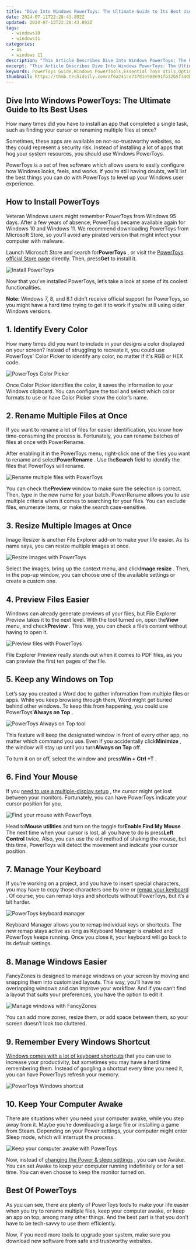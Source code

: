 ```yaml
---
title: "Dive Into Windows PowerToys: The Ultimate Guide to Its Best Uses"
date: 2024-07-11T22:28:43.892Z
updated: 2024-07-12T22:28:43.892Z
tags:
  - windows10
  - windows11
categories:
  - os
  - windows 11
description: "This Article Describes Dive Into Windows PowerToys: The Ultimate Guide to Its Best Uses"
excerpt: "This Article Describes Dive Into Windows PowerToys: The Ultimate Guide to Its Best Uses"
keywords: PowerToys Guide,Windows PowerTools,Essential Toys Utils,Optimize PC Tools,Efficient OS Enhancements,Maximize System Functionality,Windows PowerBoost Tips
thumbnail: https://thmb.techidaily.com/af6a241ce73781e980e91fb32b5f340b0c43ca449b76945212041b79725c225d.jpg
---
```


## Dive Into Windows PowerToys: The Ultimate Guide to Its Best Uses

 How many times did you have to install an app that completed a single task, such as finding your cursor or renaming multiple files at once?

 Sometimes, these apps are available on not-so-trustworthy websites, so they could represent a security risk. Instead of installing a lot of apps that hog your system resources, you should use Windows PowerToys.

 PowerToys is a set of free software which allows users to easily configure how Windows looks, feels, and works. If you’re still having doubts, we’ll list the best things you can do with PowerToys to level up your Windows user experience.

## How to Install PowerToys

 Veteran Windows users might remember PowerToys from Windows 95 days. After a few years of absence, PowerToys became available again for Windows 10 and Windows 11\. We recommend downloading PowerToys from Microsoft Store, so you’ll avoid any pirated version that might infect your computer with malware.

 Launch Microsoft Store and search for**PowerToys** , or visit the [PowerToys official Store page](https://apps.microsoft.com/store/detail/microsoft-powertoys/XP89DCGQ3K6VLD) directly. Then, press**Get** to install it.

![Install PowerToys](https://static1.makeuseofimages.com/wordpress/wp-content/uploads/2023/01/install-power-toys-1.jpg)

 Now that you’ve installed PowerToys, let’s take a look at some of its coolest functionalities.

**Note:** Windows 7, 8, and 8.1 didn’t receive official support for PowerToys, so you might have a hard time trying to get it to work if you’re still using older Windows versions.

## 1\. Identify Every Color

 How many times did you want to include in your designs a color displayed on your screen? Instead of struggling to recreate it, you could use PowerToys' Color Picker to identify any color, no matter if it's RGB or HEX code.

![PowerToys Color Picker](https://static1.makeuseofimages.com/wordpress/wp-content/uploads/2023/01/color-picker-1.jpg)

 Once Color Picker identifies the color, it saves the information to your Windows clipboard. You can configure the tool and select which color formats to use or have Color Picker show the color’s name.

## 2\. Rename Multiple Files at Once

 If you want to rename a lot of files for easier identification, you know how time-consuming the process is. Fortunately, you can rename batches of files at once with PowerRename.

 After enabling it in the PowerToys menu, right-click one of the files you want to rename and select**PowerRename** . Use the**Search** field to identify the files that PowerToys will rename.

![Rename multiple files with PowerToys](https://static1.makeuseofimages.com/wordpress/wp-content/uploads/2023/01/rename-files-1.jpg)

 You can check the**Preview** window to make sure the selection is correct. Then, type in the new name for your batch. PowerRename allows you to use multiple criteria when it comes to searching for your files. You can exclude files, enumerate items, or make the search case-sensitive.

## 3\. Resize Multiple Images at Once

 Image Resizer is another File Explorer add-on to make your life easier. As its name says, you can resize multiple images at once.

![Resize images with PowerToys](https://static1.makeuseofimages.com/wordpress/wp-content/uploads/2023/01/resize-images-1.jpg)

 Select the images, bring up the context menu, and click**Image resize** . Then, in the pop-up window, you can choose one of the available settings or create a custom one.

## 4\. Preview Files Easier

 Windows can already generate previews of your files, but File Explorer Preview takes it to the next level. With the tool turned on, open the**View** menu, and check**Preview** . This way, you can check a file’s content without having to open it.

![Preview files with PowerToys](https://static1.makeuseofimages.com/wordpress/wp-content/uploads/2023/01/preview-1.jpg)

 File Explorer Preview really stands out when it comes to PDF files, as you can preview the first ten pages of the file.

## 5\. Keep any Windows on Top

 Let’s say you created a Word doc to gather information from multiple files or apps. While you keep browsing through them, Word might get buried behind other windows. To keep this from happening, you could use PowerToys’**Always on Top** .

![PowerToys Always on Top tool](https://static1.makeuseofimages.com/wordpress/wp-content/uploads/2023/01/always-on-top-1.jpg)

 This feature will keep the designated window in front of every other app, no matter which command you use. Even if you accidentally click**Minimize** , the window will stay up until you turn**Always on Top** off.

 To turn it on or off, select the window and press**Win + Ctrl +T** .

## 6\. Find Your Mouse

 If you [need to use a multiple-display setup](https://www.makeuseof.com/how-to-set-up-dual-monitors/) , the cursor might get lost between your monitors. Fortunately, you can have PowerToys indicate your cursor position for you.

![Find your mouse with PowerToys](https://static1.makeuseofimages.com/wordpress/wp-content/uploads/2023/01/find-my-mouse-1.jpg)

 Head to**Mouse utilities** and turn on the toggle for**Enable Find My Mouse** . The next time when your cursor is lost, all you have to do is press**Left Control** twice. Also, you can use the old method of shaking the mouse, but this time, PowerToys will detect the movement and indicate your cursor position.

## 7\. Manage Your Keyboard

 If you’re working on a project, and you have to insert special characters, you may have to copy those characters one by one or [remap your keyboard](https://www.makeuseof.com/tag/missing-key-remap-fix-keyboard-layout/) . Of course, you can remap keys and shortcuts without PowerToys, but it’s a bit harder.

![PowerToys keyboard manager](https://static1.makeuseofimages.com/wordpress/wp-content/uploads/2023/01/keyboard-manager-1.jpg)

 Keyboard Manager allows you to remap individual keys or shortcuts. The new remap stays active as long as Keyboard Manager is enabled and PowerToys keeps running. Once you close it, your keyboard will go back to its default settings.

## 8\. Manage Windows Easier

 FancyZones is designed to manage windows on your screen by moving and snapping them into customized layouts. This way, you’ll have no overlapping windows and can improve your workflow. And if you can’t find a layout that suits your preferences, you have the option to edit it.

![Manage windows with FancyZones](https://static1.makeuseofimages.com/wordpress/wp-content/uploads/2023/01/fancy-zones-1-1.jpg)

 You can add more zones, resize them, or add space between them, so your screen doesn’t look too cluttered.

## 9\. Remember Every Windows Shortcut

[Windows comes with a lot of keyboard shortcuts](https://www.makeuseof.com/windows-11-keyboard-shortcuts/) that you can use to increase your productivity, but sometimes you may have a hard time remembering them. Instead of googling a shortcut every time you need it, you can have PowerToys refresh your memory.

![PowerToys Windows shortcut](https://static1.makeuseofimages.com/wordpress/wp-content/uploads/2023/01/windows-shortcut-1.jpg)

## 10\. Keep Your Computer Awake

 There are situations when you need your computer awake, while you step away from it. Maybe you’re downloading a large file or installing a game from Steam. Depending on your Power settings, your computer might enter Sleep mode, which will interrupt the process.

![Keep your computer awake with PowerToys](https://static1.makeuseofimages.com/wordpress/wp-content/uploads/2023/01/awake-1.jpg)

 Now, instead of [changing the Power & sleep settings](https://www.makeuseof.com/windows-11-change-power-plan/) , you can use Awake. You can set Awake to keep your computer running indefinitely or for a set time. You can even choose to keep the monitor turned on.

## Best Of PowerToys

 As you can see, there are plenty of PowerToys tools to make your life easier when you try to rename multiple files, keep your computer awake, or keep an app on top, among many other things. And the best part is that you don’t have to be tech-savvy to use them efficiently.

 Now, if you need more tools to upgrade your system, make sure you download new software from safe and trustworthy websites.


<ins class="adsbygoogle"
     style="display:block"
     data-ad-format="autorelaxed"
     data-ad-client="ca-pub-7571918770474297"
     data-ad-slot="1223367746"></ins>



<ins class="adsbygoogle"
     style="display:block"
     data-ad-client="ca-pub-7571918770474297"
     data-ad-slot="8358498916"
     data-ad-format="auto"
     data-full-width-responsive="true"></ins>


